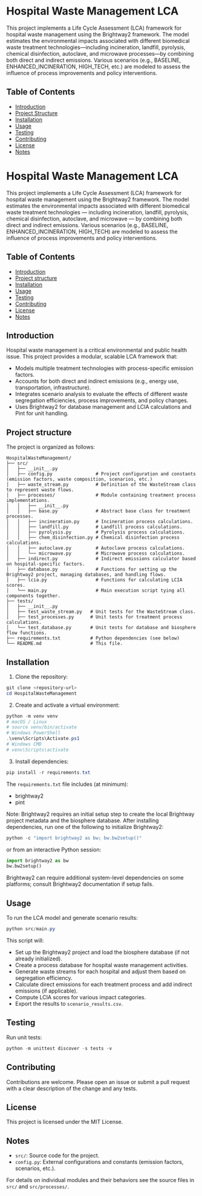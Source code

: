 
# Hospital Waste Management LCA

This project implements a Life Cycle Assessment (LCA) framework for hospital waste management using the Brightway2 framework. The model estimates the environmental impacts associated with different biomedical waste treatment technologies—including incineration, landfill, pyrolysis, chemical disinfection, autoclave, and microwave processes—by combining both direct and indirect emissions. Various scenarios (e.g., BASELINE, ENHANCED_INCINERATION, HIGH_TECH, etc.) are modeled to assess the influence of process improvements and policy interventions.

## Table of Contents

- [Introduction](#introduction)
- [Project Structure](#project-structure)
- [Installation](#installation)
- [Usage](#usage)
- [Testing](#testing)
- [Contributing](#contributing)
- [License](#license)
- [Notes](#Notes)

# Hospital Waste Management LCA

This project implements a Life Cycle Assessment (LCA) framework for hospital waste management using the Brightway2 framework. The model estimates the environmental impacts associated with different biomedical waste treatment technologies — including incineration, landfill, pyrolysis, chemical disinfection, autoclave, and microwave — by combining both direct and indirect emissions. Various scenarios (e.g., BASELINE, ENHANCED_INCINERATION, HIGH_TECH) are modeled to assess the influence of process improvements and policy interventions.

## Table of Contents

- [Introduction](#introduction)
- [Project structure](#project-structure)
- [Installation](#installation)
- [Usage](#usage)
- [Testing](#testing)
- [Contributing](#contributing)
- [License](#license)
- [Notes](#notes)

## Introduction

Hospital waste management is a critical environmental and public health issue. This project provides a modular, scalable LCA framework that:
- Models multiple treatment technologies with process-specific emission factors.
- Accounts for both direct and indirect emissions (e.g., energy use, transportation, infrastructure).
- Integrates scenario analysis to evaluate the effects of different waste segregation efficiencies, process improvements, and policy changes.
- Uses Brightway2 for database management and LCIA calculations and Pint for unit handling.

## Project structure

The project is organized as follows:

```
HospitalWasteManagement/
├── src/
│   ├── __init__.py
│   ├── config.py                # Project configuration and constants (emission factors, waste composition, scenarios, etc.)
│   ├── waste_stream.py          # Definition of the WasteStream class to represent waste flows.
│   ├── processes/               # Module containing treatment process implementations.
│   │   ├── __init__.py
│   │   ├── base.py              # Abstract base class for treatment processes.
│   │   ├── incineration.py      # Incineration process calculations.
│   │   ├── landfill.py          # Landfill process calculations.
│   │   ├── pyrolysis.py         # Pyrolysis process calculations.
│   │   ├── chem_disinfection.py # Chemical disinfection process calculations.
│   │   ├── autoclave.py         # Autoclave process calculations.
│   │   └── microwave.py         # Microwave process calculations.
│   ├── indirect.py              # Indirect emissions calculator based on hospital-specific factors.
│   ├── database.py              # Functions for setting up the Brightway2 project, managing databases, and handling flows.
│   ├── lcia.py                  # Functions for calculating LCIA scores.
│   └── main.py                  # Main execution script tying all components together.
├── tests/
│   ├── __init__.py
│   ├── test_waste_stream.py   # Unit tests for the WasteStream class.
│   ├── test_processes.py      # Unit tests for treatment process calculations.
│   └── test_database.py       # Unit tests for database and biosphere flow functions.
├── requirements.txt           # Python dependencies (see below)
└── README.md                  # This file.
```

## Installation

1. Clone the repository:

```powershell
git clone <repository-url>
cd HospitalWasteManagement
```

2. Create and activate a virtual environment:

```powershell
python -m venv venv
# macOS / Linux
# source venv/bin/activate
# Windows PowerShell
.\venv\Scripts\Activate.ps1
# Windows CMD
# venv\Scripts\activate
```

3. Install dependencies:

```powershell
pip install -r requirements.txt
```

The `requirements.txt` file includes (at minimum):

- brightway2
- pint

Note: Brightway2 requires an initial setup step to create the local Brightway project metadata and the biosphere database. After installing dependencies, run one of the following to initialize Brightway2:

```python
python -c "import brightway2 as bw; bw.bw2setup()"
```

or from an interactive Python session:

```python
import brightway2 as bw
bw.bw2setup()
```

Brightway2 can require additional system-level dependencies on some platforms; consult Brightway2 documentation if setup fails.

## Usage

To run the LCA model and generate scenario results:

```powershell
python src/main.py
```

This script will:
- Set up the Brightway2 project and load the biosphere database (if not already initialized).
- Create a process database for hospital waste management activities.
- Generate waste streams for each hospital and adjust them based on segregation efficiency.
- Calculate direct emissions for each treatment process and add indirect emissions (if applicable).
- Compute LCIA scores for various impact categories.
- Export the results to `scenario_results.csv`.

## Testing

Run unit tests:

```powershell
python -m unittest discover -s tests -v
```

## Contributing

Contributions are welcome. Please open an issue or submit a pull request with a clear description of the change and any tests.

## License

This project is licensed under the MIT License.

## Notes

- `src/`: Source code for the project.
- `config.py`: External configurations and constants (emission factors, scenarios, etc.).

For details on individual modules and their behaviors see the source files in `src/` and `src/processes/`.
